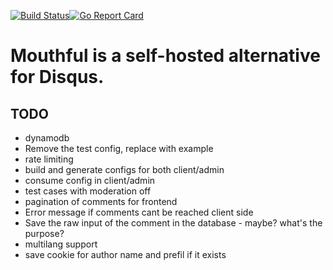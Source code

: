 [![Build Status](https://travis-ci.org/vkuznecovas/mouthful.svg?branch=master)](https://travis-ci.org/vkuznecovas/mouthful)[![Go Report Card](https://goreportcard.com/badge/github.com/vkuznecovas/mouthful)](https://goreportcard.com/report/github.com/vkuznecovas/mouthful)

# Mouthful is a self-hosted alternative for Disqus.


## TODO
* dynamodb
* Remove the test config, replace with example
* rate limiting
* build and generate configs for both client/admin
* consume config in client/admin
* test cases with moderation off
* pagination of comments for frontend
* Error message if comments cant be reached client side
* Save the raw input of the comment in the database - maybe? what's the purpose?
* multilang support
* save cookie for author name and prefil if it exists